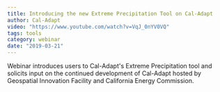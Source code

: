 ```yaml
---
title: Introducing the new Extreme Precipitation Tool on Cal-Adapt
author: Cal-Adapt
video: "https://www.youtube.com/watch?v=VqJ_0nYV0VQ"
tags: tools
category: webinar
date: "2019-03-21"
---
```


Webinar introduces users to Cal-Adapt's Extreme Precipitation tool and solicits input on the continued development of Cal-Adapt hosted by Geospatial Innovation Facility and California Energy Commission.